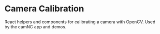 # Camera Calibration

React helpers and components for calibrating a camera with OpenCV.
Used by the camNC app and demos.
